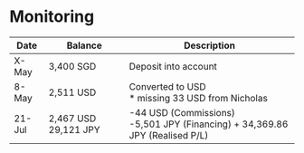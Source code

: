 # Monitoring

| Date   | Balance              | Description                                                                       |
| ------ | -------------------- | --------------------------------------------------------------------------------- |
| X-May  | 3,400 SGD            | Deposit into account                                                              |
| 8-May  | 2,511 USD            | Converted to USD <br/> \* missing 33 USD from Nicholas                            |
| 21-Jul | 2,467 USD 29,121 JPY | -44 USD (Commissions) <br/> -5,501 JPY (Financing) + 34,369.86 JPY (Realised P/L) |
